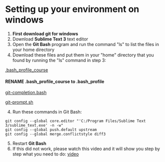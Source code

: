 # Setting up your environment on windows

1. **First download git for windows**
2. Download **Sublime Text 3** text editor
3. Open the **Git Bash** program and run the command "ls" to list the files in your home directory
4. Download these files and put them in your "home" directory that you found by running the "ls" command in step 3:

[.bash_profile_course](https://www.udacity.com/api/nodes/3341718587/supplemental_media/bash-profile-course/download?_ga=1.37232743.672083044.1467344711)

#### **RENAME .bash_profile_course to .bash_profile**

[git-completion.bash](https://raw.githubusercontent.com/git/git/master/contrib/completion/git-completion.bash)

[git-prompt.sh](https://raw.githubusercontent.com/git/git/master/contrib/completion/git-prompt.sh)

4. Run these commands in Git Bash:

```
git config --global core.editor "'C:/Program Files/Sublime Text 3/sublime_text.exe' -n -w"
git config --global push.default upstream
git config --global merge.conflictstyle diff3
```

5. Restart **Git Bash**
6. If this did not work, please watch this video and it will show you step by step what you need to do: [video](https://www.youtube.com/watch?v=IfLhXM4RnB4)

